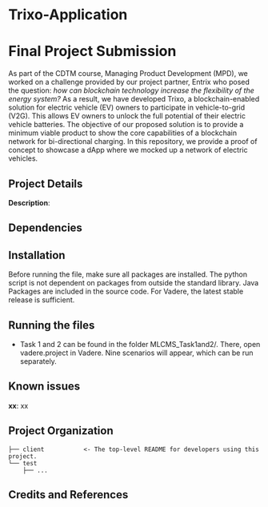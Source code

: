# Trixo-Application

# Final Project Submission
As part of the CDTM course, Managing Product Development (MPD), we worked on a challenge provided by our project partner, Entrix who posed the question: *how can blockchain technology increase the flexibility of the energy system?* As a result, we have developed Trixo, a blockchain-enabled solution for electric vehicle (EV) owners to participate in vehicle-to-grid (V2G). This allows EV owners to unlock the full potential of their electric vehicle batteries. The objective of our proposed solution is to provide a minimum viable product to show the core capabilities of a blockchain network for bi-directional charging. In this repository, we provide a proof of concept to showcase a dApp where we mocked up a network of electric vehicles.

## Project Details
**Description**: 

## Dependencies

## Installation
Before running the file, make sure all packages are installed. The python script is not dependent on packages from outside the standard library. Java Packages are included in the source code. For Vadere, the latest stable release is sufficient.  

## Running the files

* Task 1 and 2 can be found in the folder MLCMS_Task1and2/. There, open vadere.project in Vadere. Nine scenarios will appear, which can be run separately. 

## Known issues
**xx**: xx

Project Organization
------------

    ├── client           <- The top-level README for developers using this project.
    └── test
        ├── ...
    

## Credits and References

